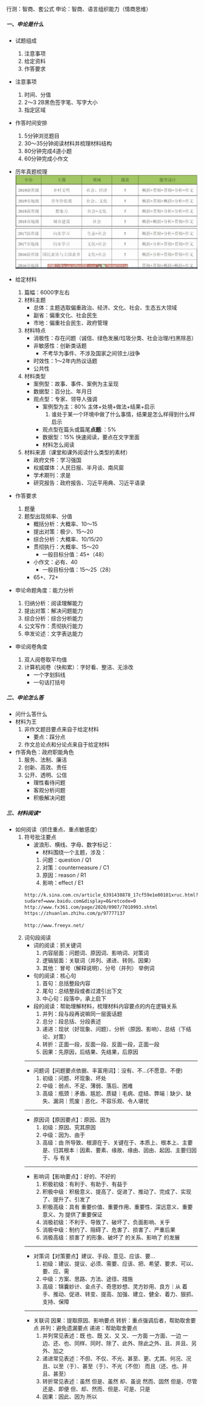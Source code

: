 行测：智商、套公式
申论：智商、语言组织能力（情商思维）
##### 一、申论是什么
- 试题组成
	1. 注意事项
	1. 给定资料
	1. 作答要求

- 注意事项
	1. 时间、分值
	1. 2～3 2B黑色签字笔、写字大小
	1. 指定区域

- 作答时间安排
	1. 5分钟浏览题目
	1. 30～35分钟阅读材料并梳理材料结构
	1. 80分钟完成4道小题
	1. 60分钟完成小作文	

- 历年真题梳理
![](/imgs/2020-12-29上午11.02.45.png)
![](/imgs/2020-12-29上午10.55.42.png)

- 给定材料
	1. 篇幅：6000字左右	
	1. 材料主题
		- 总体：主题选取偏重政治、经济、文化、社会、生态五大领域
		- 副省：偏重文化、社会民生
		- 市地：偏重社会民生、政府管理
	1. 材料特点
		- 消极性：存在问题（诚信、绿色发展/垃圾分类、社会治理/扫黑除恶）
		- 非敏感性：创新类话题
			- 不考华为事件、不涉及国家之间领土/战争
		- 时效性：1～2年内热议话题
		- 公共性
	1. 材料类型
		- 案例型：故事、事件、案例为主呈现
		- 数据型：百分比、年月日
		- 观点型：专家、领导人强调
			- 案例型为主：80%
				主体+处境+做法+结果+启示
				1. 谁处于某一个环境中做了什么事情，结果是怎么样得到什么样启示
			- 观点型在篇头或篇尾**点题**:：5%
			- 数据型：15%
				快速阅读，要点在文字里面
			- 材料怎么阅读
	1. 材料来源（课堂和课外阅读什么类型的素材）
		- 政府文件：学习强国
		- 权威媒体：人民日报、半月谈、南风窗
		- 学术期刊：求是
		- 研究报告：政府报告、习近平用典、习近平语录

- 作答要求
	1. 题量
	1. 题型出现频率、分值
		- 概括分析：大概率、10～15
		- 提出对策：极少、15～20
		- 综合分析：大概率、10/15/20
		- 贯彻执行：大概率、15～20
			- 一般目标分值：45+（48）
		- 小作文：必有、40	
			- 一般目标分值：15～25（28）
		- 65+、72+	

- 申论命题角度：能力分析
	1. 归纳分析：阅读理解能力
	1. 提出对策：解决问题能力
	1. 综合分析：综合分析能力
	1. 公文写作：贯彻执行能力
	1. 申发论述：文字表达能力

- 申论阅卷角度
	1. 双人阅卷取平均值
	1. 计算机阅卷（快和累）：字好看、整洁、无涂改
		- 一个字划斜线
		- 一句话打括号

##### 二、申论怎么答
- 问什么答什么
- 材料为王
	1. 非作文题目要点来自于给定材料
		- 要点：踩分点
	1. 作文总论点和分论点来自于给定材料
- 作答角色：政府职能角色
	1. 服务、法制、廉洁	
	1. 创新、高效、责任
	1. 公开、透明、公信
		- 理性看待问题
		- 客观分析问题
		- 积极解决问题

##### 三、材料阅读*
- 如何阅读（抓住重点、重点敏感度）
	1. 符号批注要点		
		- 波浪形、横线、字母、数字标记：
			- 材料围绕一个主题，涉及：
			1. 问题：question / Q1
			1. 对策：counterneasure / C1
			1. 原因：reason / R1
			1. 影响：effect / E1
		```		
		http://k.sina.com.cn/article_6391438878_17cf59e1e00101xruc.html?sudaref=www.baidu.com&display=0&retcode=0
		http://www.fx361.com/page/2020/0907/7010993.shtml
		https://zhuanlan.zhihu.com/p/97777137

		http://www.freeyx.net/
		```
	1. 词句段阅读
		- 词的阅读：抓关键词
			1. 内容层面：问题词、原因词、影响词、对策词
			1. 逻辑层面：关联词（并列、递进、转则、因果）
			1. 其他：
			冒号（解释说明）、分号（并列）
			举例词
		- 句的阅读：核心句
			1. 首句：总括整段内容
			1. 尾句：总结整段或者过渡引出下文
			1. 中心句：段落中，承上启下
		- 段的阅读：帮助理解材料，梳理材料内容要点的内在逻辑关系
			1. 并列：段与段再说嘛同一层面话题
			1. 总分：段总括、分段表述
			1. 递进：现状（好现象、问题）、分析（原因、影响）、总结（下结论、对策）
			1. 转折：正面一段，反面一段、反面一段，正面一段
			1. 因果：先原因，后结果、先结果，后原因
		***
		- 问题词【问题要点依据、丰富用词】：没有、不...(不愿意、不便)
			1. 初级：问题、坏现象、坏处
			1. 中级：弱点、不足、薄弱、落后、困难
			1. 高级：瓶颈｜矛盾、尴尬、质疑｜毛病、症结、弊端｜缺少、缺失、漏洞｜荒废｜恶化、不容乐观、令人堪忧
		***	
		- 原因词【原因要点】：原因、因为
			1. 初级：原因、究其原因
			1. 中级：因为、由于
			1. 高级：由 所导致、根源在于、关键在于、本质上、根本上、主要是、归其根本｜因素、要素、缘故、缘由、因由、起因、主要归因于、与 有关
		***
		- 影响词【影响要点】：好的、不好的
			1. 积极初级：有利于、有助于、有益于
			1. 积极中级：积极意义、提高了、促进了、推动了、完成了、实现了、提升了、引发了
			1. 积极高级：具有 重要价值、重要作用、重要性、深远意义、重要意义、为 提供了重要保证
			1. 消极初级：不利于、导致了、破坏了、负面影响、关乎
			1. 消极中级：制约了、阻碍了、危害了、损害了、严重后果
			1. 消极高级：损害了 的形象、破坏了 的关系、影响了 的发展
		***	
		- 对策词【对策要点】建议、手段、意见、应该、要...
			1. 初级：建议、提议、必须、需要、应该、把、希望、要求、可以、要、应、需
			1. 中级：方案、思路、方法、途径、措施
			1. 高级：锦囊妙计、金点子、奇思妙想、灵方妙用、良方｜从 着手、推动、促进、转变、提高、加强、建立、健全、着力、狠抓、支持、保障
		***
		- 关联词
			因果：提取原因、影响要点
			转折：重点强调后者，帮助取舍要点
			并列：避免遗漏要点
			递进：帮助取舍要点
			1. 并列常见表述：既 也、既 又、又 又、一方面 一方面、一边 一边、还、也、同样、同时、除了、此外、除此之外、且、并且、另外、加之
			1. 递进常见表述：不但、不仅、不光、甚至、更、尤其、何况、况且、以至（于）、甚至（于）、不光（不但） 而且（还、也、并且、甚至）
			1. 转折常见表述：虽然 但是、虽然 却、虽说 然而、固然 但是、尽管 还是、即便 但、却、然而、但是、可是、只是
			1. 因果：因此、因为 所以
			
	